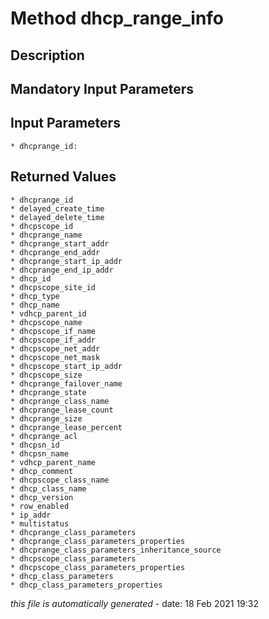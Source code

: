 # Method dhcp_range_info

## Description
	

## Mandatory Input Parameters

## Input Parameters
	* dhcprange_id:

## Returned Values
	* dhcprange_id
	* delayed_create_time
	* delayed_delete_time
	* dhcpscope_id
	* dhcprange_name
	* dhcprange_start_addr
	* dhcprange_end_addr
	* dhcprange_start_ip_addr
	* dhcprange_end_ip_addr
	* dhcp_id
	* dhcpscope_site_id
	* dhcp_type
	* dhcp_name
	* vdhcp_parent_id
	* dhcpscope_name
	* dhcpscope_if_name
	* dhcpscope_if_addr
	* dhcpscope_net_addr
	* dhcpscope_net_mask
	* dhcpscope_start_ip_addr
	* dhcpscope_size
	* dhcprange_failover_name
	* dhcprange_state
	* dhcprange_class_name
	* dhcprange_lease_count
	* dhcprange_size
	* dhcprange_lease_percent
	* dhcprange_acl
	* dhcpsn_id
	* dhcpsn_name
	* vdhcp_parent_name
	* dhcp_comment
	* dhcpscope_class_name
	* dhcp_class_name
	* dhcp_version
	* row_enabled
	* ip_addr
	* multistatus
	* dhcprange_class_parameters
	* dhcprange_class_parameters_properties
	* dhcprange_class_parameters_inheritance_source
	* dhcpscope_class_parameters
	* dhcpscope_class_parameters_properties
	* dhcp_class_parameters
	* dhcp_class_parameters_properties


*this file is automatically generated* - date: 18 Feb 2021 19:32